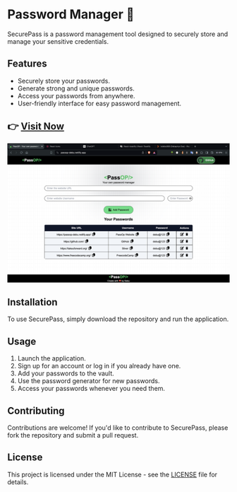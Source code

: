 #  Password Manager 🚀

SecurePass is a password management tool designed to securely store and manage your sensitive credentials.

## Features

- Securely store your passwords.
- Generate strong and unique passwords.
- Access your passwords from anywhere.
- User-friendly interface for easy password management.


## 👉 [**Visit Now**](https://passop-debu.netlify.app/)

![Image](https://raw.githubusercontent.com/debapriyo007/Password-Manager/main/src/assets/Demo-Picture/PasswordManager.png)


## Installation

To use SecurePass, simply download the repository and run the application.

## Usage

1. Launch the application.
2. Sign up for an account or log in if you already have one.
3. Add your passwords to the vault.
4. Use the password generator for new passwords.
5. Access your passwords whenever you need them.

## Contributing

Contributions are welcome! If you'd like to contribute to SecurePass, please fork the repository and submit a pull request.

## License

This project is licensed under the MIT License - see the [LICENSE](LICENSE) file for details.

